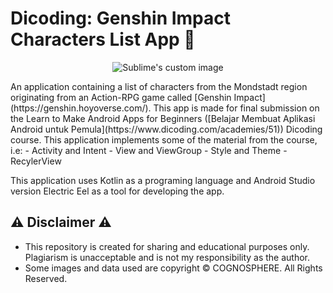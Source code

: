 # Dicoding: Genshin Impact Characters List App 📱
<p align="center">
  <img src="https://www.freepnglogos.com/uploads/genshin-impact-logo-png/genshin-impact-shadow-logo-by-kurikuo-steamgriddb-4.png" alt="Sublime's custom image"/>
</p>
An application containing a list of characters from the Mondstadt region originating from an Action-RPG game called [Genshin Impact](https://genshin.hoyoverse.com/). This app is made for final submission on the Learn to Make Android Apps for Beginners ([Belajar Membuat Aplikasi Android untuk Pemula](https://www.dicoding.com/academies/51)) Dicoding course. This application implements some of the material from the course, i.e:
- Activity and Intent
- View and ViewGroup
- Style and Theme
- RecylerView

This application uses Kotlin as a programing language and Android Studio version Electric Eel as a tool for developing the app.

## ⚠ Disclaimer ⚠
- This repository is created for sharing and educational purposes only. Plagiarism is unacceptable and is not my responsibility as the author.
- Some images and data used are copyright © COGNOSPHERE. All Rights Reserved.
